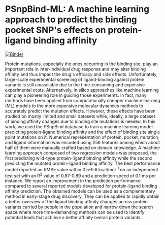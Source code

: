 # PSnpBind-ML: A machine learning approach to predict the binding pocket SNP's effects on protein-ligand binding affinity

[![Binder](https://mybinder.org/badge_logo.svg)](https://mybinder.org/v2/gh/ammar257ammar/PSnpBind-ML/ccde6b4f84f9d1b9425b3fc271ddf72f91dca17c)

Protein mutations, especially the ones occurring in the binding site, play an important role in inter-individual drug response and may alter binding affinity and thus impact the drug's efficacy and side effects. Unfortunately, large-scale experimental screening of ligand-binding against protein variants is still unavailable due to the time-consuming and expensive experimental costs. Alternatively, in silico approaches like machine learning can play a pioneering role in guiding those experiments. In fact, many methods have been applied from computationally cheaper machine learning (ML) models to the more expensive molecular dynamics methods to accurately predict the mutation effects. However, these effects have been studied on mostly limited and small datasets while, ideally, a large dataset of binding affinity changes due to binding site mutations is needed. In this work, we used the PSnpBind database to train a machine learning model predicting protein-ligand binding affinity and the effect of binding site single point mutations on it. Numerical representation of protein, pocket, mutation, and ligand information was encoded using 256 features among which about half of them were manually crafted based on domain knowledge. A machine learning approach composed of two regression models was proposed, the first predicting wild-type protein-ligand binding affinity while the second predicting the mutated protein-ligand binding affinity. The best performance model reported an RMSE value within 0.5-0.6 kcal/mol<sup>-1</sup> on an independent test set with an R<sup>2</sup> value of 0.87-0.89 and a prediction speed of 0.1 ms per instance. We report an improvement in the prediction performance compared to several reported models developed for protein-ligand binding affinity prediction. The obtained models can be used as a complementary method in early-stage drug discovery. They can be applied to rapidly obtain a better overview of the ligand binding affinity changes across protein variants carried by people in the population and narrow down the search space where more time-demanding methods can be used to identify potential leads that achieve a better affinity overall protein variants.
